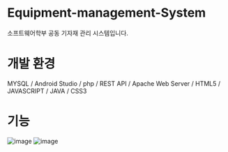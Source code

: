 # Equipment-management-System
소프트웨어학부 공동 기자재 관리 시스템입니다.

# 개발 환경
MYSQL / Android Studio / php / REST API / Apache Web Server / HTML5 / JAVASCRIPT / JAVA / CSS3

# 기능
![image](https://user-images.githubusercontent.com/54186647/63215429-2b107c80-c161-11e9-91f7-dbcc9435be17.png)
![image](https://user-images.githubusercontent.com/54186647/63215436-4c716880-c161-11e9-961f-c08b52b4476d.png)
